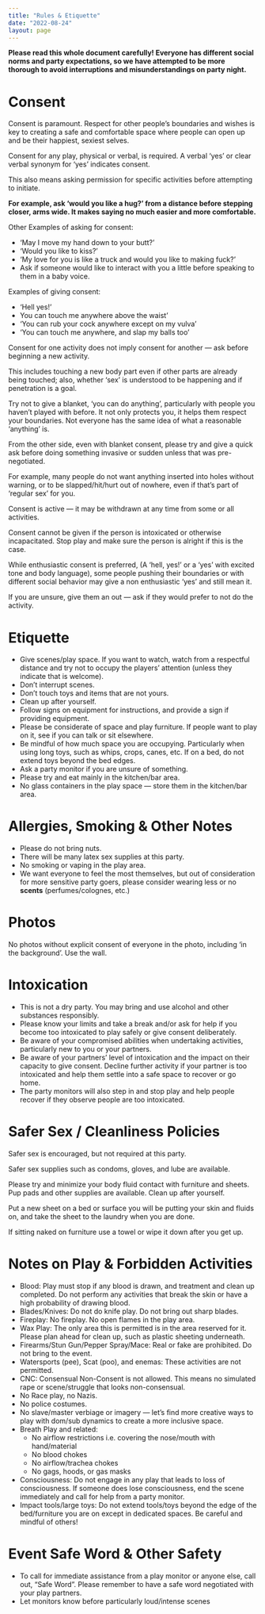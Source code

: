 ```yaml
---
title: "Rules & Etiquette"
date: "2022-08-24"
layout: page
---
```


**Please read this whole document carefully! Everyone has different social norms and party expectations, so we have attempted to be more thorough to avoid interruptions and misunderstandings on party night.**

# Consent

Consent is paramount. Respect for other people’s boundaries and wishes is key to creating a safe and comfortable space where people can open up and be their happiest, sexiest selves.

Consent for any play, physical or verbal, is required. A verbal ‘yes’ or clear verbal synonym for ‘yes’ indicates consent. 

This also means asking permission for specific activities before attempting to initiate. 

**For example, ask ‘would you like a hug?’ from a distance before stepping closer, arms wide. It makes saying no much easier and more comfortable.**

Other Examples of asking for consent:

* ‘May I move my hand down to your butt?’ 
* ‘Would you like to kiss?’
* ‘My love for you is like a truck and would you like to making fuck?’
* Ask if someone would like to interact with you a little before speaking to them in a baby voice.

Examples of giving consent:

* ‘Hell yes!’
* You can touch me anywhere above the waist’
* ‘You can rub your cock anywhere except on my vulva’
* ‘You can touch me anywhere, and slap my balls too’

Consent for one activity does not imply consent for another — ask before beginning a new activity. 

This includes touching a new body part even if other parts are already being touched; also, whether ‘sex’ is understood to be happening and if penetration is a goal. 

Try not to give a blanket, ‘you can do anything’, particularly with people you haven’t played with before. It not only protects you, it helps them respect your boundaries. Not everyone has the same idea of what a reasonable ‘anything’  is. 

From the other side, even with blanket consent, please try and give a quick ask before doing something invasive or sudden unless that was pre-negotiated.

For example, many people do not want anything inserted into holes without warning, or to be slapped/hit/hurt out of nowhere, even if that’s part of ‘regular sex’ for you. 

Consent is active — it may be withdrawn at any time from some or all activities. 

Consent cannot be given if the person is intoxicated or otherwise incapacitated. Stop play and make sure the person is alright if this is the case. 

While enthusiastic consent is preferred, (A ‘hell, yes!’ or a ‘yes’ with excited tone and body language), some people pushing their boundaries or with different social behavior may give a non enthusiastic ‘yes’ and still mean it. 

If you are unsure, give them an out — ask if they would prefer to not do the activity. 

# Etiquette

* Give scenes/play space. If you want to watch, watch from a respectful distance and try not to occupy the players’ attention (unless they indicate that is welcome).
* Don’t interrupt scenes.
* Don’t touch toys and items that are not yours.
* Clean up after yourself.
* Follow signs on equipment for instructions, and provide a sign if providing equipment.
* Please be considerate of space and play furniture. If people want to play on it, see if you can talk or sit elsewhere. 
* Be mindful of how much space you are occupying. Particularly when using long toys, such as whips, crops, canes, etc. If on a bed, do not extend toys beyond the bed edges.
* Ask a party monitor if you are unsure of something.
* Please try and eat mainly in the kitchen/bar area.
* No glass containers in the play space — store them in the kitchen/bar area.

# Allergies, Smoking & Other Notes

* Please do not bring nuts.
* There will be many latex sex supplies at this party.
* No smoking or vaping in the play area. 
* We want everyone to feel the most themselves, but out of consideration for more sensitive party goers, please consider wearing less or no **scents** (perfumes/colognes, etc.)

# Photos

No photos without explicit consent of everyone in the photo, including ‘in the background’. Use the wall.

# Intoxication

* This is not a dry party. You may bring and use alcohol and other substances responsibly. 
* Please know your limits and take a break and/or ask for help if you become too intoxicated to play safely or give consent deliberately. 
* Be aware of your compromised abilities when undertaking activities, particularly new to you or your partners.
* Be aware of your partners’ level of intoxication and the impact on their capacity to give consent. Decline further activity if your partner is too intoxicated and help them settle into a safe space to recover or go home. 
* The party monitors will also step in and stop play and help people recover if they observe people are too intoxicated. 

# Safer Sex / Cleanliness Policies

Safer sex is encouraged, but not required at this party. 

Safer sex supplies such as condoms, gloves, and lube are available.

Please try and minimize your body fluid contact with furniture and sheets. Pup pads and other supplies are available. Clean up after yourself.

Put a new sheet on a bed or surface you will be putting your skin and fluids on, and take the sheet to the laundry when you are done.

If sitting naked on furniture use a towel or wipe it down after you get up. 

# Notes on Play & Forbidden Activities 

* Blood: Play must stop if any blood is drawn, and treatment and clean up completed. Do not perform any activities that break the skin or have a high probability of drawing blood. 
* Blades/Knives: Do not do knife play. Do not bring out sharp blades.
* Fireplay: No fireplay. No open flames in the play area. 
* Wax Play: The only area this is permitted is in the area reserved for it. Please plan ahead for clean up, such as plastic sheeting underneath.
* Firearms/Stun Gun/Pepper Spray/Mace: Real or fake are prohibited. Do not bring to the event. 
* Watersports (pee), Scat (poo), and enemas: These activities are not permitted. 
* CNC: Consensual Non-Consent is not allowed. This means no simulated rape or scene/struggle that looks non-consensual. 
* No Race play, no Nazis.
* No police costumes. 
* No slave/master verbiage or imagery — let’s find more creative ways to play with dom/sub dynamics to create a more inclusive space.
* Breath Play and related: 
  - No airflow restrictions i.e. covering the nose/mouth with hand/material
  - No blood chokes
  - No airflow/trachea chokes
  - No gags, hoods, or gas masks
* Consciousness: Do not engage in any play that leads to loss of consciousness. If someone does lose consciousness, end the scene immediately and call for help from a party monitor. 
* Impact tools/large toys: Do not extend tools/toys beyond the edge of the bed/furniture you are on except in dedicated spaces. Be careful and mindful of others!

# Event Safe Word & Other Safety

* To call for immediate assistance from a play monitor or anyone else, call out, “Safe Word”. Please remember to have a safe word negotiated with your play partners. 
* Let monitors know before particularly loud/intense scenes
